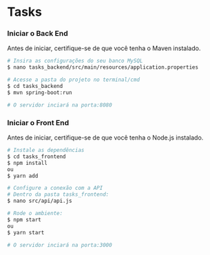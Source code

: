 # Tasks

### Iniciar o Back End 

Antes de iniciar, certifique-se de que você tenha o Maven instalado.

```bash
# Insira as configurações do seu banco MySQL
$ nano tasks_backend/src/main/resources/application.properties

# Acesse a pasta do projeto no terminal/cmd
$ cd tasks_backend
$ mvn spring-boot:run

# O servidor inciará na porta:8080
```

### Iniciar o Front End 

Antes de iniciar, certifique-se de que você tenha o Node.js instalado.

```bash
# Instale as dependências
$ cd tasks_frontend
$ npm install 
ou
$ yarn add

# Configure a conexão com a API
# Dentro da pasta tasks_frontend:
$ nano src/api/api.js

# Rode o ambiente:
$ npm start
ou
$ yarn start

# O servidor inciará na porta:3000
```